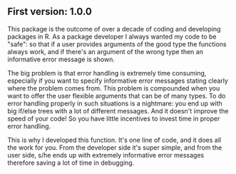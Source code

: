 
## First version: 1.0.0

This package is the outcome of over a decade of coding and developing packages in R. As a package developer I always wanted my code to be "safe": so that if a user provides arguments of the good type the functions always work, and if there's an argument of the wrong type then an informative error message is shown. 

The big problem is that error handling is extremely time consuming, especially if you want to specify informative error messages stating clearly where the problem comes from. This problem is compounded when you want to offer the user flexible arguments that can be of many types. To do error handling properly in such situations is a nightmare: you end up with big if/else trees with a lot of different messages. And it doesn't improve the speed of your code! So you have little incentives to invest time in proper error handling. 

This is why I developed this function. It's one line of code, and it does all the work for you. From the developer side it's super simple, and from the user side, s/he ends up with extremely informative error messages therefore saving a lot of time in debugging.







